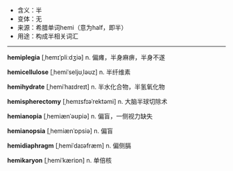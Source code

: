 - <span class="definition">含义：半</span>
- <span class="definition">变体：无</span>
- <span class="definition">来源：希腊单词hemi（意为half，即半）</span>
- <span class="definition">用途：构成半相关词汇</span>

---

<span class="vocabulary">**hemiplegia**</span> [ˌhemɪˈpliːdʒiə] n. 偏瘫，半身麻痹，半身不遂

<span class="vocabulary">**hemicellulose**</span> [ˌhemiˈseljʊˌləʊz] n. 半纤维素

<span class="vocabulary">**hemihydrate**</span> [ˌhemiˈhaɪdreɪt] n. 半水化合物，半氢氧化物

<span class="vocabulary">**hemispherectomy**</span> [ˌhemɪsfɪəˈrektəmi] n. 大脑半球切除术

<span class="vocabulary">**hemianopia**</span> [ˌhemiænˈəʊpiə] n. 偏盲，一侧视力缺失 

<span class="vocabulary">**hemianopsia**</span> [ˌhemiænˈɒpsiə] n. 偏盲

<span class="vocabulary">**hemidiaphragm**</span> [ˌhemiˈdaɪəfræm] n. 偏侧膈

<span class="vocabulary">**hemikaryon**</span> [ˌhemiˈkæriɒn] n. 单倍核

